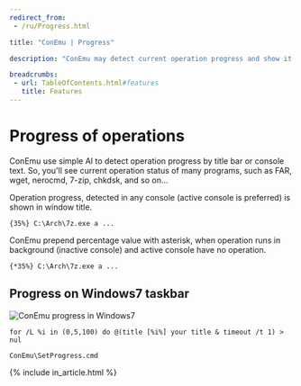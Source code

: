 ```yaml
---
redirect_from:
 - /ru/Progress.html

title: "ConEmu | Progress"

description: "ConEmu may detect current operation progress and show it on the Windows task bar button."

breadcrumbs:
 - url: TableOfContents.html#features
   title: Features
---
```


# Progress of operations

ConEmu use simple AI to detect operation progress by title bar or console text.
So, you'll see current operation status of many programs, such as FAR,
wget, nerocmd, 7-zip, chkdsk, and so on...

Operation progress, detected in any console (active console is preferred)
is shown in window title.

~~~
{35%} C:\Arch\7z.exe a ...
~~~

ConEmu prepend percentage value with asterisk,
when operation runs in background (inactive console)
and active console have no operation.

~~~
{*35%} C:\Arch\7z.exe a ...
~~~


## Progress on Windows7 taskbar

![ConEmu progress in Windows7](/img/ConEmuProgress.png)


```
for /L %i in (0,5,100) do @(title [%i%] your title & timeout /t 1) > nul
```

```
ConEmu\SetProgress.cmd
```

{% include in_article.html %}
